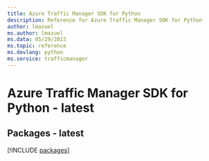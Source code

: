 ```yaml
---
title: Azure Traffic Manager SDK for Python
description: Reference for Azure Traffic Manager SDK for Python
author: lmazuel
ms.author: lmazuel
ms.data: 05/29/2023
ms.topic: reference
ms.devlang: python
ms.service: trafficmanager
---
```

# Azure Traffic Manager SDK for Python - latest
## Packages - latest
[!INCLUDE [packages](traffic-manager-index.md)]
